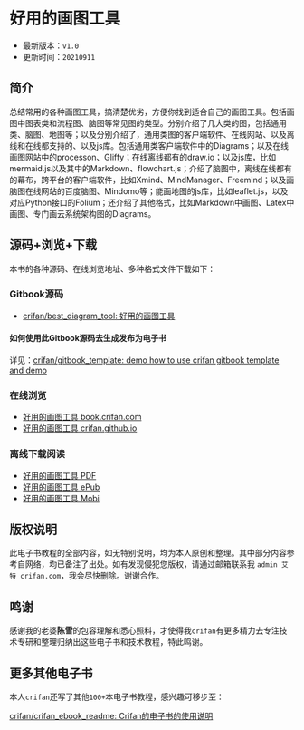# 好用的画图工具

* 最新版本：`v1.0`
* 更新时间：`20210911`

## 简介

总结常用的各种画图工具，搞清楚优劣，方便你找到适合自己的画图工具。包括画图中图表类和流程图、脑图等常见图的类型。分别介绍了几大类的图，包括通用类、脑图、地图等；以及分别介绍了，通用类图的客户端软件、在线网站、以及离线和在线都支持的、以及js库。包括通用类客户端软件中的Diagrams；以及在线画图网站中的processon、Gliffy；在线离线都有的draw.io；以及js库，比如mermaid.js以及其中的Markdown、flowchart.js；介绍了脑图中，离线在线都有的幕布，跨平台的客户端软件，比如Xmind、MindManager、Freemind；以及画脑图在线网站的百度脑图、Mindomo等；能画地图的js库，比如leaflet.js，以及对应Python接口的Folium；还介绍了其他格式，比如Markdown中画图、Latex中画图、专门画云系统架构图的Diagrams。

## 源码+浏览+下载

本书的各种源码、在线浏览地址、多种格式文件下载如下：

### Gitbook源码

* [crifan/best_diagram_tool: 好用的画图工具](https://github.com/crifan/best_diagram_tool)

#### 如何使用此Gitbook源码去生成发布为电子书

详见：[crifan/gitbook_template: demo how to use crifan gitbook template and demo](https://github.com/crifan/gitbook_template)

### 在线浏览

* [好用的画图工具 book.crifan.com](https://book.crifan.com/books/best_diagram_tool/website)
* [好用的画图工具 crifan.github.io](https://crifan.github.io/best_diagram_tool/website)

### 离线下载阅读

* [好用的画图工具 PDF](https://book.crifan.com/books/best_diagram_tool/pdf/best_diagram_tool.pdf)
* [好用的画图工具 ePub](https://book.crifan.com/books/best_diagram_tool/epub/best_diagram_tool.epub)
* [好用的画图工具 Mobi](https://book.crifan.com/books/best_diagram_tool/mobi/best_diagram_tool.mobi)

## 版权说明

此电子书教程的全部内容，如无特别说明，均为本人原创和整理。其中部分内容参考自网络，均已备注了出处。如有发现侵犯您版权，请通过邮箱联系我 `admin 艾特 crifan.com`，我会尽快删除。谢谢合作。

## 鸣谢

感谢我的老婆**陈雪**的包容理解和悉心照料，才使得我`crifan`有更多精力去专注技术专研和整理归纳出这些电子书和技术教程，特此鸣谢。

## 更多其他电子书

本人`crifan`还写了其他`100+`本电子书教程，感兴趣可移步至：

[crifan/crifan_ebook_readme: Crifan的电子书的使用说明](https://github.com/crifan/crifan_ebook_readme)
